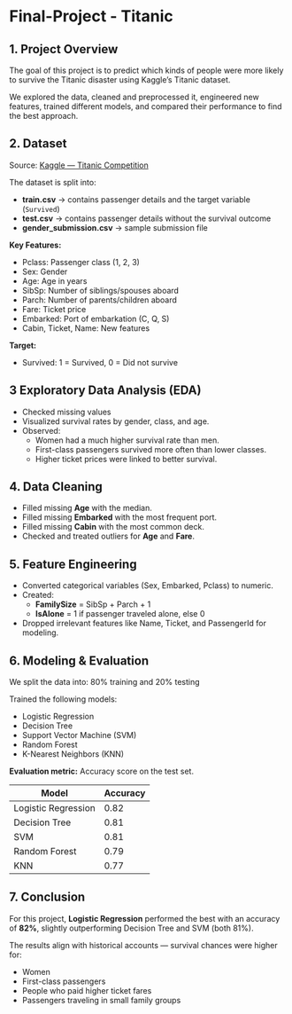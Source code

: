 # Final-Project - Titanic

## 1. Project Overview
The goal of this project is to predict which kinds of people were more likely to survive the Titanic disaster using Kaggle’s Titanic dataset.

We explored the data, cleaned and preprocessed it, engineered new features, trained different models, and compared their performance to find the best approach.

## 2. Dataset
Source: [Kaggle — Titanic Competition](https://www.kaggle.com/c/titanic)

The dataset is split into:
- **train.csv** → contains passenger details and the target variable (`Survived`)
- **test.csv** → contains passenger details without the survival outcome
- **gender_submission.csv** → sample submission file

**Key Features:**
- Pclass: Passenger class (1, 2, 3)
- Sex: Gender
- Age: Age in years
- SibSp: Number of siblings/spouses aboard
- Parch: Number of parents/children aboard
- Fare: Ticket price
- Embarked: Port of embarkation (C, Q, S)
- Cabin, Ticket, Name: New features

**Target:**
- Survived: 1 = Survived, 0 = Did not survive

## 3 Exploratory Data Analysis (EDA)
- Checked missing values
- Visualized survival rates by gender, class, and age.
- Observed:
  - Women had a much higher survival rate than men.
  - First-class passengers survived more often than lower classes.
  - Higher ticket prices were linked to better survival.

## 4. Data Cleaning
- Filled missing **Age** with the median.
- Filled missing **Embarked** with the most frequent port.
- Filled missing **Cabin** with the most common deck.
- Checked and treated outliers for **Age** and **Fare**.

## 5. Feature Engineering
- Converted categorical variables (Sex, Embarked, Pclass) to numeric.
- Created:
  - **FamilySize** = SibSp + Parch + 1
  - **IsAlone** = 1 if passenger traveled alone, else 0
- Dropped irrelevant features like Name, Ticket, and PassengerId for modeling.

## 6. Modeling & Evaluation
We split the data into: 80% training and 20% testing

Trained the following models:
- Logistic Regression
- Decision Tree
- Support Vector Machine (SVM)
- Random Forest
- K-Nearest Neighbors (KNN)

**Evaluation metric:** Accuracy score on the test set.

| Model               | Accuracy |
|---------------------|----------|
| Logistic Regression | 0.82     |
| Decision Tree       | 0.81     |
| SVM                 | 0.81     |
| Random Forest       | 0.79     |
| KNN                 | 0.77     |

## 7. Conclusion
For this project, **Logistic Regression** performed the best with an accuracy of **82%**, slightly outperforming Decision Tree and SVM (both 81%).  

The results align with historical accounts — survival chances were higher for:
- Women  
- First-class passengers  
- People who paid higher ticket fares  
- Passengers traveling in small family groups 
